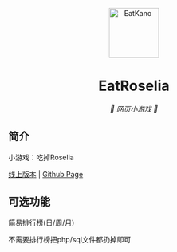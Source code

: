 <p align="center">
  <a href="https://xingye.me/game/eatkano"><img src="https://github.com/arcxingye/EatKano/blob/main/static/image/ykn.png?raw=true" width="100" height="100" alt="EatKano"></a>
</p>
<div align="center">

# EatRoselia

_🦌 网页小游戏 🥛_

</div>


## 简介

小游戏：吃掉Roselia

[线上版本](https://xingye.me/game/eatkano/index.php)
|
[Github Page](https://arcxingye.github.io/EatKano/index.html)

## 可选功能

简易排行榜(日/周/月)

不需要排行榜把php/sql文件都扔掉即可
